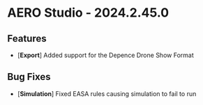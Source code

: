 # AERO Studio - 2024.2.45.0

## Features

- [**Export**] Added support for the Depence Drone Show Format

## Bug Fixes

- [**Simulation**] Fixed EASA rules causing simulation to fail to run
